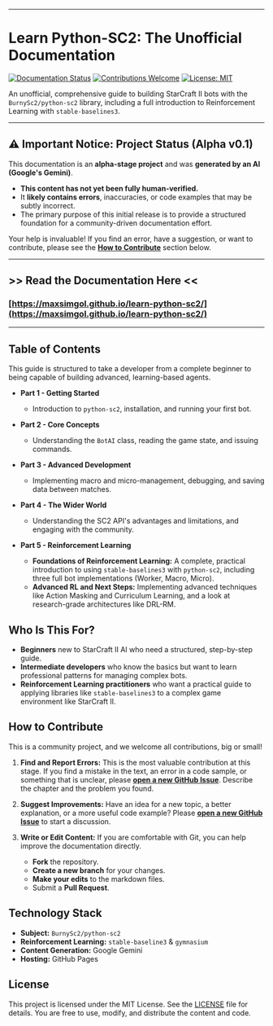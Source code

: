 
---

# Learn Python-SC2: The Unofficial Documentation

[![Documentation Status](https://img.shields.io/badge/docs-v0.1%20Alpha-orange)](https://maxsimgol.github.io/learn-python-sc2/)
[![Contributions Welcome](https://img.shields.io/badge/contributions-welcome-brightgreen.svg?style=flat)](https://github.com/maxsimgol/learn-python-sc2/issues)
[![License: MIT](https://img.shields.io/badge/License-MIT-yellow.svg)](https://opensource.org/licenses/MIT)

An unofficial, comprehensive guide to building StarCraft II bots with the `BurnySc2/python-sc2` library, including a full introduction to Reinforcement Learning with `stable-baselines3`.

---

## ⚠️ Important Notice: Project Status (Alpha v0.1)

This documentation is an **alpha-stage project** and was **generated by an AI (Google's Gemini)**.

*   **This content has not yet been fully human-verified.**
*   It **likely contains errors**, inaccuracies, or code examples that may be subtly incorrect.
*   The primary purpose of this initial release is to provide a structured foundation for a community-driven documentation effort.

Your help is invaluable! If you find an error, have a suggestion, or want to contribute, please see the **[How to Contribute](#how-to-contribute)** section below.

---

## >> Read the Documentation Here <<

### **[https://maxsimgol.github.io/learn-python-sc2/](https://maxsimgol.github.io/learn-python-sc2/)**

---

## Table of Contents

This guide is structured to take a developer from a complete beginner to being capable of building advanced, learning-based agents.

*   **Part 1 - Getting Started**
    *   Introduction to `python-sc2`, installation, and running your first bot.

*   **Part 2 - Core Concepts**
    *   Understanding the `BotAI` class, reading the game state, and issuing commands.

*   **Part 3 - Advanced Development**
    *   Implementing macro and micro-management, debugging, and saving data between matches.

*   **Part 4 - The Wider World**
    *   Understanding the SC2 API's advantages and limitations, and engaging with the community.

*   **Part 5 - Reinforcement Learning**
    *   **Foundations of Reinforcement Learning:** A complete, practical introduction to using `stable-baselines3` with `python-sc2`, including three full bot implementations (Worker, Macro, Micro).
    *   **Advanced RL and Next Steps:** Implementing advanced techniques like Action Masking and Curriculum Learning, and a look at research-grade architectures like DRL-RM.

## Who Is This For?

*   **Beginners** new to StarCraft II AI who need a structured, step-by-step guide.
*   **Intermediate developers** who know the basics but want to learn professional patterns for managing complex bots.
*   **Reinforcement Learning practitioners** who want a practical guide to applying libraries like `stable-baselines3` to a complex game environment like StarCraft II.

## How to Contribute

This is a community project, and we welcome all contributions, big or small!

1.  **Find and Report Errors:** This is the most valuable contribution at this stage. If you find a mistake in the text, an error in a code sample, or something that is unclear, please **[open a new GitHub Issue](https://github.com/maxsimgol/learn-python-sc2/issues/new)**. Describe the chapter and the problem you found.

2.  **Suggest Improvements:** Have an idea for a new topic, a better explanation, or a more useful code example? Please **[open a new GitHub Issue](https://github.com/maxsimgol/learn-python-sc2/issues/new)** to start a discussion.

3.  **Write or Edit Content:** If you are comfortable with Git, you can help improve the documentation directly.
    *   **Fork** the repository.
    *   **Create a new branch** for your changes.
    *   **Make your edits** to the markdown files.
    *   Submit a **Pull Request**.

## Technology Stack

*   **Subject:** `BurnySc2/python-sc2`
*   **Reinforcement Learning:** `stable-baseline3` & `gymnasium`
*   **Content Generation:** Google Gemini
*   **Hosting:** GitHub Pages

## License

This project is licensed under the MIT License. See the [LICENSE](LICENSE) file for details. You are free to use, modify, and distribute the content and code.